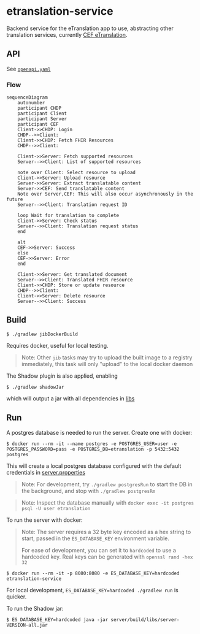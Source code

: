 # etranslation-service

Backend service for the eTranslation app to use, abstracting other translation services, currently
[CEF eTranslation].

[CEF eTranslation]: https://ec.europa.eu/cefdigital/wiki/display/CEFDIGITAL/How+to+submit+a+translation+request+via+the+CEF+eTranslation+webservice

## API

See [`openapi.yaml`](server/src/main/resources/openapi.yaml)

### Flow

```mermaid
sequenceDiagram
    autonumber
    participant CHDP
    participant Client
    participant Server
    participant CEF
    Client->>CHDP: Login
    CHDP-->>Client: 
    Client->>CHDP: Fetch FHIR Resources
    CHDP-->>Client: 
    
    Client->>Server: Fetch supported resources
    Server-->>Client: List of supported resources

    note over Client: Select resource to upload
    Client->>Server: Upload resource
    Server->>Server: Extract translatable content
    Server->>CEF: Send translatable content
    Note over Server,CEF: This will also occur asynchronously in the future
    Server-->>Client: Translation request ID
    
    loop Wait for translation to complete
    Client->>Server: Check status
    Server-->>Client: Translation request status
    end
    
    alt
    CEF->>Server: Success
    else
    CEF->>Server: Error
    end
    
    Client->>Server: Get translated document
    Server-->>Client: Translated FHIR resource
    Client->>CHDP: Store or update resource
    CHDP-->>Client: 
    Client->>Server: Delete resource
    Server-->>Client: Success
```

## Build

```
$ ./gradlew jibDockerBuild
```

Requires docker, useful for local testing.

> Note: Other `jib` tasks may try to upload the built image to a registry
> immediately, this task will only "upload" to the local docker daemon

The Shadow plugin is also applied, enabling

```
$ ./gradlew shadowJar
```

which will output a jar with all dependencies in [libs](server/build/libs)

## Run

A postgres database is needed to run the server. Create one with docker:

```
$ docker run --rm -it --name postgres -e POSTGRES_USER=user -e POSTGRES_PASSWORD=pass -e POSTGRES_DB=etranslation -p 5432:5432 postgres
```

This will create a local postgres database configured with the default credentials
in [server.properties](server/src/main/resources/server.properties)

> Note: For development, try `./gradlew postgresRun` to start the DB
> in the background, and stop with `./gradlew postgresRm`

> Note: Inspect the database manually with `docker exec -it postgres psql -U user etranslation`

To run the server with docker:

> Note: The server requires a 32 byte key encoded as a hex string
> to start, passed in the `ES_DATABASE_KEY` environment variable.
>
> For ease of development, you can set it to `hardcoded` to use a hardcoded
> key.  Real keys can be generated with `openssl rand -hex 32`

```
$ docker run --rm -it -p 8080:8080 -e ES_DATABASE_KEY=hardcoded etranslation-service
```

For local development, `ES_DATABASE_KEY=hardcoded ./gradlew run` is quicker.

To run the Shadow jar:

```
$ ES_DATABASE_KEY=hardcoded java -jar server/build/libs/server-VERSION-all.jar
```
